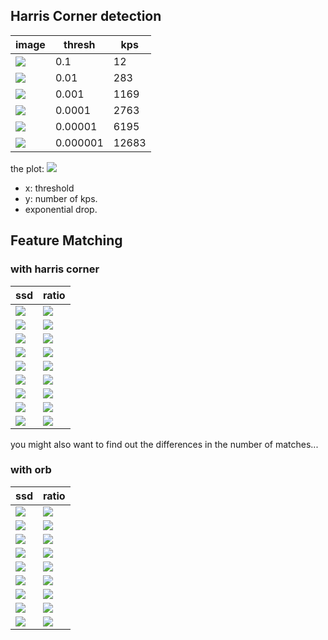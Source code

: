 
## Harris Corner detection

image | thresh | kps
--- | --- | ---
![](.logs_images/ed5ab0c1.png) | 0.1 | 12
![](.logs_images/009de12b.png) | 0.01 | 283
![](.logs_images/a62272ab.png) | 0.001 | 1169
![](.logs_images/b12271ae.png) | 0.0001 | 2763
![](.logs_images/175b00bf.png) | 0.00001 | 6195
![](.logs_images/35c8c4bd.png) | 0.000001 | 12683



the plot:
![](.logs_images/42a706a1.png)
- x: threshold
- y: number of kps.
- exponential drop.


## Feature Matching

### with harris corner

ssd | ratio
--- | --- 
![](.logs_images/810530a3.png) |![](.logs_images/f75eef27.png) 
![](.logs_images/9bd44f15.png) | ![](.logs_images/0023038d.png)
![](.logs_images/59e0a250.png) | ![](.logs_images/76abf955.png)
![](.logs_images/607b2d59.png) | ![](.logs_images/7a7c5351.png)
![](.logs_images/d66437a5.png) |![](.logs_images/c65430b4.png)
![](.logs_images/cffe1d92.png) |![](.logs_images/dbd0c378.png)
![](.logs_images/0e980062.png) | ![](.logs_images/6b7759e4.png)
![](.logs_images/fcf9feb6.png) |![](.logs_images/f6679664.png)
![](.logs_images/d6eb7696.png) | ![](.logs_images/9d8a512a.png)


you might also want to find out the differences in the number of matches...

### with orb


ssd | ratio
--- | ---
![](.logs_images/7b2540ce.png) | ![](.logs_images/cd9953a2.png)
![](.logs_images/70efa83c.png) | ![](.logs_images/dd05ba3b.png)
![](.logs_images/3b0762f5.png) | ![](.logs_images/4b0fb639.png) 
![](.logs_images/cf8196b2.png) | ![](.logs_images/2765a6ca.png)
![](.logs_images/693c9934.png) | ![](.logs_images/e92a03a0.png)
![](.logs_images/88cdca1f.png) | ![](.logs_images/1d7911c2.png)
![](.logs_images/628e6c6d.png) | ![](.logs_images/5b45cd3b.png)
![](.logs_images/15635b4b.png) | ![](.logs_images/87cc68ca.png)
![](.logs_images/67047781.png) | ![](.logs_images/dba42e5d.png)